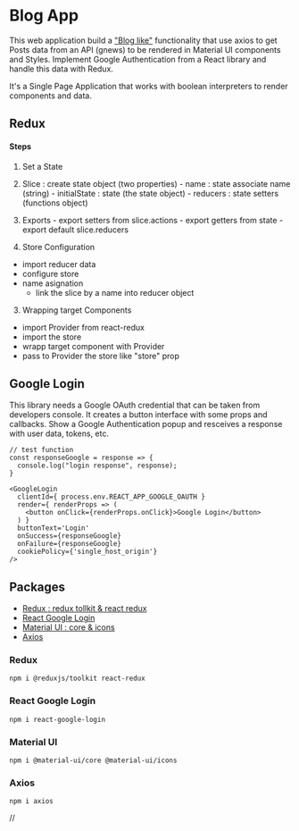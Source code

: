 # Blog App
This web application build a ["Blog like"]() 
functionality that use axios to get Posts data from an API (gnews) to be rendered in Material UI components and Styles. Implement Google Authentication from a React library and handle this data with Redux.

It's a Single Page Application that works with boolean interpreters to render components and data.


## Redux

#### Steps

1. Set a State
  1. Slice : create state object (two properties)
    - name : state associate name (string)
    - initialState : state (the state object)
    - reducers : state setters (functions object)

  2. Exports
    - export setters from slice.actions
    - export getters from state
    - export default slice.reducers

2. Store Configuration
  - import reducer data
  - configure store
  - name asignation
    * link the slice by a name into reducer object

3. Wrapping target Components
  - import Provider from react-redux
  - import the store
  - wrapp target component with Provider
  - pass to Provider the store like "store" prop


## Google Login
This library needs a Google OAuth credential that can be taken from developers console. It creates a button interface with some props and callbacks. Show a Google Authentication popup and resceives a response with user data, tokens, etc.
~~~
// test function
const responseGoogle = response => {
  console.log("login response", response);
}

<GoogleLogin
  clientId={ process.env.REACT_APP_GOOGLE_OAUTH }
  render={ renderProps => (
    <button onClick={renderProps.onClick}>Google Login</button>
  ) }
  buttonText='Login'
  onSuccess={responseGoogle}
  onFailure={responseGoogle}
  cookiePolicy={'single_host_origin'}
/>
~~~






## Packages
* [Redux : redux tollkit & react redux](#redux)
* [React Google Login](#react-google-login)
* [Material UI : core & icons](#material-ui)
* [Axios](#axios)

### Redux
~~~
npm i @reduxjs/toolkit react-redux
~~~

### React Google Login
~~~
npm i react-google-login
~~~

### Material UI
~~~
npm i @material-ui/core @material-ui/icons
~~~

### Axios
~~~
npm i axios
~~~
















































































//
